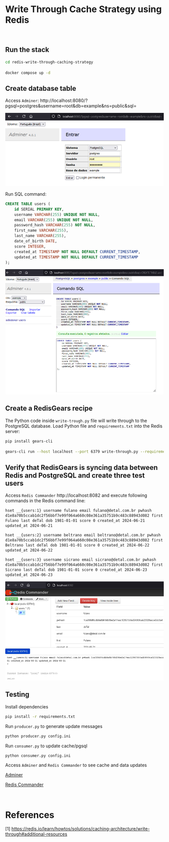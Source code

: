 # Write Through Cache Strategy using Redis
<br>

## Run the stack
```bash
cd redis-write-through-caching-strategy

docker compose up -d
```
## Create database table

Access `Adminer`: http://localhost:8080/?pgsql=postgres&username=root&db=example&ns=public&sql=

![alt text](images/image01.png)

Run SQL command:

```sql
CREATE TABLE users (
    id SERIAL PRIMARY KEY,
    username VARCHAR(255) UNIQUE NOT NULL,
    email VARCHAR(255) UNIQUE NOT NULL,
    password_hash VARCHAR(255) NOT NULL,
    first_name VARCHAR(255),
    last_name VARCHAR(255),
    date_of_birth DATE,
    score INTEGER, 
    created_at TIMESTAMP NOT NULL DEFAULT CURRENT_TIMESTAMP,
    updated_at TIMESTAMP NOT NULL DEFAULT CURRENT_TIMESTAMP
);
```
![](images/image02.png)

## Create a RedisGears recipe

The Python code inside `write-trough.py` file will write through to the PostgreSQL database. Load Python file and `requirements.txt` into the Redis server: 

```bash
pip install gears-cli

gears-cli run --host localhost --port 6379 write-through.py --requirements requirements.txt
```

## Verify that RedisGears is syncing data between Redis and PostgreSQL and create three test users

Access `Redis Commander` http://localhost:8082 and execute following commands in the Redis command line: 

```redis
hset __{users:1} username fulano email fulano@detal.com.br pwhash d1e8a70b5ccab1dc2f56bbf7e99f064a660c08e361a35751b9c483c88943d082 first Fulano last deTal dob 1981-01-01 score 0 created_at 2024-06-21 updated_at 2024-06-21
```
```redis
hset __{users:2} username beltrano email beltrano@detal.com.br pwhash d1e8a70b5ccab1dc2f56bbf7e99f064a660c08e361a35751b9c483c88943d082 first Beltrano last deTal dob 1981-01-01 score 0 created_at 2024-06-22 updated_at 2024-06-22
```
```redis
hset __{users:3} username sicrano email sicrano@detal.com.br pwhash d1e8a70b5ccab1dc2f56bbf7e99f064a660c08e361a35751b9c483c88943d082 first Sicrano last deTal dob 1981-01-01 score 0 created_at 2024-06-23 updated_at 2024-06-23
```

![alt text](images/image03.png)

## Testing

Install dependencies

```bash
pip install -r requirements.txt
```

Run `producer.py` to generate update messages

```bash
python producer.py config.ini
```

Run `consumer.py` to update cache/pgsql

```bash
python consumer.py config.ini
```

Access `Adminer` and `Redis Commander` to see cache and data updates

[Adminer](http://localhost:8080/?pgsql=postgres&username=root&db=example&ns=public&select=users)

[Redis Commander](http://localhost:8082)

<br>

# References

[1] https://redis.io/learn/howtos/solutions/caching-architecture/write-through#additional-resources <br>
